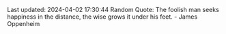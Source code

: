 Last updated: 2024-04-02 17:30:44
Random Quote: The foolish man seeks happiness in the distance, the wise grows it under his feet. - James Oppenheim